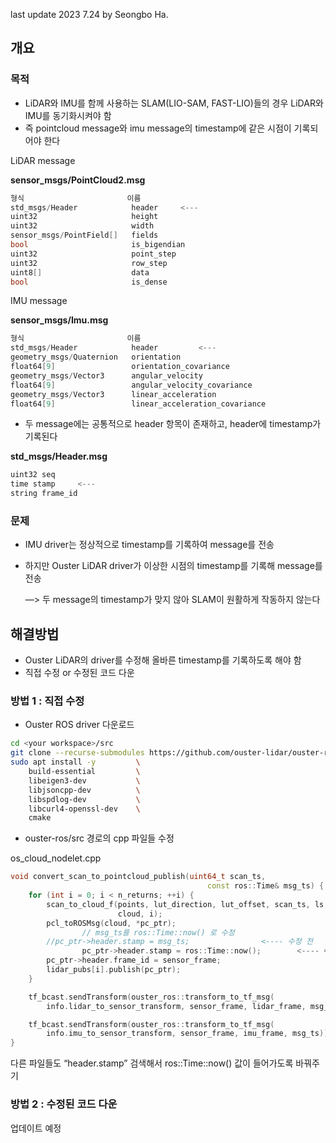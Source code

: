last update 2023 7.24 by Seongbo Ha. <br>

## 개요


### 목적

- LiDAR와 IMU를 함께 사용하는 SLAM(LIO-SAM, FAST-LIO)들의 경우 LiDAR와 IMU를 동기화시켜야 함
- 즉 pointcloud message와 imu message의 timestamp에 같은 시점이 기록되어야 한다

LiDAR message

**sensor_msgs/PointCloud2.msg**

```cpp
형식                       이름
std_msgs/Header            header     <---
uint32                     height
uint32                     width
sensor_msgs/PointField[]   fields
bool                       is_bigendian
uint32                     point_step
uint32                     row_step
uint8[]                    data
bool                       is_dense
```

IMU message

**sensor_msgs/Imu.msg**

```cpp
형식                       이름
std_msgs/Header            header         <---
geometry_msgs/Quaternion   orientation
float64[9]                 orientation_covariance
geometry_msgs/Vector3      angular_velocity
float64[9]                 angular_velocity_covariance
geometry_msgs/Vector3      linear_acceleration
float64[9]                 linear_acceleration_covariance
```

- 두 message에는 공통적으로 header 항목이 존재하고, header에 timestamp가 기록된다

**std_msgs/Header.msg**

```cpp
uint32 seq
time stamp     <---
string frame_id
```

### 문제

- IMU driver는 정상적으로 timestamp를 기록하여 message를 전송
- 하지만 Ouster LiDAR driver가 이상한 시점의 timestamp를 기록해 message를 전송
    
    —> 두 message의 timestamp가 맞지 않아 SLAM이 원활하게 작동하지 않는다
    

## 해결방법


- Ouster LiDAR의 driver를 수정해 올바른 timestamp를 기록하도록 해야 함
- 직접 수정 or 수정된 코드 다운

### 방법 1 : 직접 수정

- Ouster ROS driver 다운로드

```bash
cd <your workspace>/src
git clone --recurse-submodules https://github.com/ouster-lidar/ouster-ros.git
sudo apt install -y         \
    build-essential         \
    libeigen3-dev           \
    libjsoncpp-dev          \
    libspdlog-dev           \
    libcurl4-openssl-dev    \
    cmake
```

- ouster-ros/src 경로의 cpp 파일들 수정

os_cloud_nodelet.cpp

```cpp
void convert_scan_to_pointcloud_publish(uint64_t scan_ts,
                                            const ros::Time& msg_ts) {
    for (int i = 0; i < n_returns; ++i) {
        scan_to_cloud_f(points, lut_direction, lut_offset, scan_ts, ls,
                        cloud, i);
        pcl_toROSMsg(cloud, *pc_ptr);
				// msg_ts를 ros::Time::now() 로 수정
        //pc_ptr->header.stamp = msg_ts;                <---- 수정 전
				pc_ptr->header.stamp = ros::Time::now();        <---- 수정 후
        pc_ptr->header.frame_id = sensor_frame;
        lidar_pubs[i].publish(pc_ptr);
    }

    tf_bcast.sendTransform(ouster_ros::transform_to_tf_msg(
        info.lidar_to_sensor_transform, sensor_frame, lidar_frame, msg_ts));

    tf_bcast.sendTransform(ouster_ros::transform_to_tf_msg(
        info.imu_to_sensor_transform, sensor_frame, imu_frame, msg_ts));
}
```

다른 파일들도 “header.stamp” 검색해서 ros::Time::now() 값이 들어가도록 바꿔주기

### 방법 2 : 수정된 코드 다운

업데이트 예정
